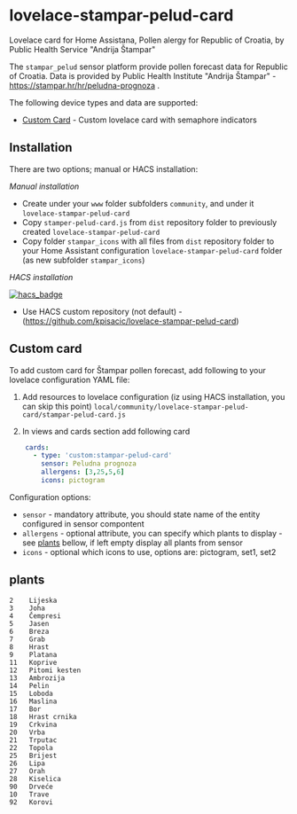 # lovelace-stampar-pelud-card
Lovelace card for Home Assistana, Pollen alergy for Republic of Croatia, by Public Health Service "Andrija Štampar"

The `stampar_pelud` sensor platform provide pollen forecast data for Republic of Croatia. Data is provided by
Public Health Institute "Andrija Štampar"  - https://stampar.hr/hr/peludna-prognoza .

The following device types and data are supported:

- [Custom Card](#custom-card) - Custom lovelace card with semaphore indicators

## Installation

There are two options; manual or HACS installation:

*Manual installation*
- Create under your `www` folder subfolders `community`, and under it `lovelace-stampar-pelud-card`
- Copy `stamper-pelud-card.js` from `dist` repository folder to previously created `lovelace-stampar-pelud-card`
- Copy folder `stampar_icons` with all files from `dist` repository folder to your Home Assistant configuration `lovelace-stampar-pelud-card` folder (as new subfolder `stampar_icons`)

*HACS installation*

[![hacs_badge](https://img.shields.io/badge/HACS-Custom-orange.svg)](https://github.com/custom-components/hacs)

- Use HACS custom repository (not default) - (https://github.com/kpisacic/lovelace-stampar-pelud-card)

## Custom card

To add custom card for Štampar pollen forecast, add following to your lovelace configuration YAML file:

1. Add resources to lovelace configuration (iz using HACS installation, you can skip this point) `local/community/lovelace-stampar-pelud-card/stampar-pelud-card.js`

2. In views and cards section add following card

```yaml
    cards:
      - type: 'custom:stampar-pelud-card'
        sensor: Peludna prognoza
        allergens: [3,25,5,6]
        icons: pictogram
```
Configuration options:
- `sensor` - mandatory attribute, you should state name of the entity configured in sensor compontent
- `allergens` - optional attribute, you can specify which plants to display - see [plants](#plants) bellow, if left empty display all plants from sensor
- `icons` - optional which icons to use, options are: pictogram, set1, set2

## plants

    2    Lijeska     
    3    Joha        
    4    Čempresi    
    5    Jasen       
    6    Breza       
    7    Grab        
    8    Hrast       
    9    Platana     
    11   Koprive     
    12   Pitomi kesten
    13   Ambrozija   
    14   Pelin       
    15   Loboda      
    16   Maslina     
    17   Bor         
    18   Hrast crnika
    19   Crkvina     
    20   Vrba        
    21   Trputac     
    22   Topola      
    25   Brijest     
    26   Lipa        
    27   Orah        
    28   Kiselica    
    90   Drveće      
    10   Trave       
    92   Korovi      

